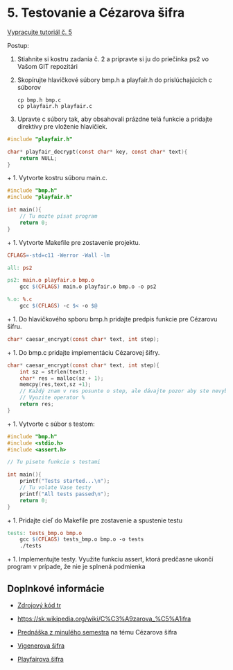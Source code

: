 # 5\. Testovanie a Cézarova šifra

[Vypracujte tutoriál č. 5](http://it4kt.cnl.sk/c/pvjc/2018/labs.05.html)

Postup:

1.  Stiahnite si kostru zadania č. 2 a pripravte si ju do priečinka ps2
    vo Vašom GIT repozitári

2.  Skopírujte hlavičkové súbory bmp.h a playfair.h do prislúchajúcich c
    súborov
    
        cp bmp.h bmp.c
        cp playfair.h playfair.c

3.  Upravte c súbory tak, aby obsahovali prázdne telá funkcie a pridajte
    direktívy pre vloženie hlavičiek.

<!-- end list -->

``` c
#include "playfair.h"

char* playfair_decrypt(const char* key, const char* text){
    return NULL;
}
```

\+ 1. Vytvorte kostru súboru main.c.

``` c
#include "bmp.h"
#include "playfair.h"

int main(){
    // Tu mozte písat program
    return 0;
}
```

\+ 1. Vytvorte Makefile pre zostavenie projektu.

``` Makefile
CFLAGS=-std=c11 -Werror -Wall -lm

all: ps2

ps2: main.o playfair.o bmp.o
    gcc $(CFLAGS) main.o playfair.o bmp.o -o ps2

%.o: %.c
    gcc $(CFLAGS) -c $< -o $@
```

\+ 1. Do hlavičkového spboru bmp.h pridajte predpis funkcie pre Cézarovu
šifru.

``` c
char* caesar_encrypt(const char* text, int step);
```

\+ 1. Do bmp.c pridajte implementáciu Cézarovej šifry.

``` c
char* caesar_encrypt(const char* text, int step){
    int sz = strlen(text);
    char* res = malloc(sz + 1);
    memcpy(res,text,sz +1);
    // Každý znam v res posunte o step, ale dávajte pozor aby ste nevybehli mimo abecedy
    // Vyuzite operator %
    return res;
}
```

\+ 1. Vytvorte c súbor s testom:

``` c
#include "bmp.h"
#include <stdio.h>
#include <assert.h>

// Tu pisete funkcie s testami

int main(){
    printf("Tests started...\n");
    // Tu volate Vase testy
    printf("All tests passed\n");
    return 0;
}
```

\+ 1. Pridajte cieľ do Makefile pre zostavenie a spustenie testu

``` Makefile
tests: tests_bmp.o bmp.o
    gcc $(CFLAGS) tests_bmp.o bmp.o -o tests
    ./tests
```

\+ 1. Implementujte testy. Využite funkciu assert, ktorá predčasne
ukončí program v prípade, že nie je splnená podmienka

## Doplnkové informácie

  - [Zdrojový kód tr](danotr.c/highlight)

  - <https://sk.wikipedia.org/wiki/C%C3%A9zarova_%C5%A1ifra>

  - [Prednáška z minulého
    semestra](http://nlp.web.tuke.sk/zap/prednasky/09Tr/) na tému
    Cézarova šifra

  - [Vigenerova
    šifra](https://cs.wikipedia.org/wiki/Vigen%C3%A8rova_%C5%A1ifra)

  - [Playfairova
    šifra](https://cs.wikipedia.org/wiki/Playfairova_%C5%A1ifra)
